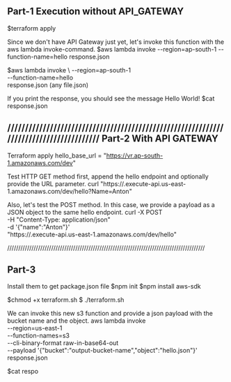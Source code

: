 Part-1 Execution without API_GATEWAY
-------------------------------------
$terraform apply

Since we don't have API Gateway just yet, let's invoke this function with the aws lambda invoke-command.
$aws lambda invoke --region=ap-south-1 --function-name=hello response.json

$aws lambda invoke \ 
--region=ap-south-1 \
--function-name=hello \
response.json (any file.json)

If you print the response, you should see the message Hello World!
$cat response.json

///////////////////////////////////////////////////////////////////////////////////////
Part-2 With API GATEWAY 
-----------------------------------
Terraform apply 
hello_base_url = "https://vr.ap-south-1.amazonaws.com/dev"

Test HTTP GET method first, append the hello endpoint and optionally provide the URL parameter.
curl "https://<id>.execute-api.us-east-1.amazonaws.com/dev/hello?Name=Anton"

Also, let's test the POST method. In this case, we provide a payload as a JSON object to the same hello endpoint.
curl -X POST \
-H "Content-Type: application/json" \
-d '{"name":"Anton"}' \
"https://<id>.execute-api.us-east-1.amazonaws.com/dev/hello"

//////////////////////////////////////////////////////////////////////////////////////////

Part-3
----------------
Install them to get package.json file
$npm init 
$npm install aws-sdk

$chmod +x terraform.sh
$ ./terraform.sh

We can invoke this new s3 function and provide a json payload with the bucket name and the object.
aws lambda invoke \
 --region=us-east-1 \
 --function-names=s3 \
 --cli-binary-format raw-in-base64-out \
 --payload '{"bucket":"output-bucket-name","object":"hello.json"}' \
 response.json

 $cat respo
